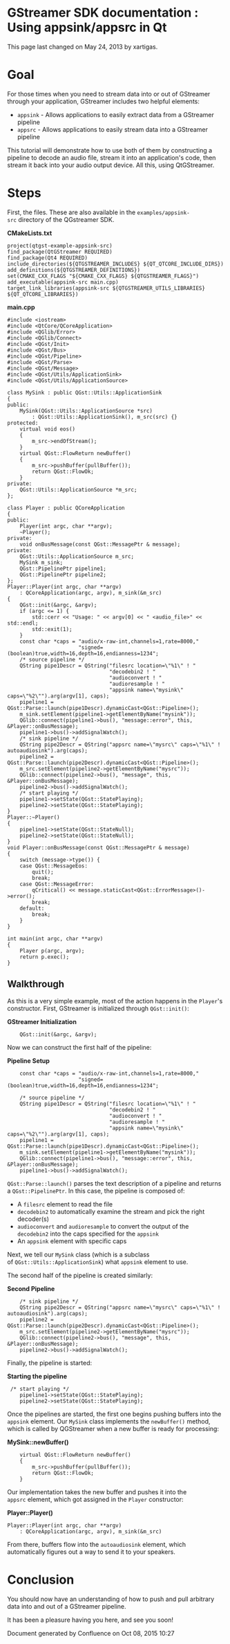 #  GStreamer SDK documentation : Using appsink/appsrc in Qt 

This page last changed on May 24, 2013 by xartigas.

# Goal

For those times when you need to stream data into or out of GStreamer
through your application, GStreamer includes two helpful elements:

  - `appsink` - Allows applications to easily extract data from a
    GStreamer pipeline
  - `appsrc` - Allows applications to easily stream data into a
    GStreamer pipeline

This tutorial will demonstrate how to use both of them by constructing a
pipeline to decode an audio file, stream it into an application's code,
then stream it back into your audio output device. All this, using
QtGStreamer.

# Steps

First, the files. These are also available in the
`examples/appsink-src` directory of the QGstreamer SDK.

**CMakeLists.txt**

``` theme: Default; brush: plain; gutter: true
project(qtgst-example-appsink-src)
find_package(QtGStreamer REQUIRED)
find_package(Qt4 REQUIRED)
include_directories(${QTGSTREAMER_INCLUDES} ${QT_QTCORE_INCLUDE_DIRS})
add_definitions(${QTGSTREAMER_DEFINITIONS})
set(CMAKE_CXX_FLAGS "${CMAKE_CXX_FLAGS} ${QTGSTREAMER_FLAGS}")
add_executable(appsink-src main.cpp)
target_link_libraries(appsink-src ${QTGSTREAMER_UTILS_LIBRARIES} ${QT_QTCORE_LIBRARIES})
```

**main.cpp**

``` theme: Default; brush: cpp; gutter: true
#include <iostream>
#include <QtCore/QCoreApplication>
#include <QGlib/Error>
#include <QGlib/Connect>
#include <QGst/Init>
#include <QGst/Bus>
#include <QGst/Pipeline>
#include <QGst/Parse>
#include <QGst/Message>
#include <QGst/Utils/ApplicationSink>
#include <QGst/Utils/ApplicationSource>

class MySink : public QGst::Utils::ApplicationSink
{
public:
    MySink(QGst::Utils::ApplicationSource *src)
        : QGst::Utils::ApplicationSink(), m_src(src) {}
protected:
    virtual void eos()
    {
        m_src->endOfStream();
    }
    virtual QGst::FlowReturn newBuffer()
    {
        m_src->pushBuffer(pullBuffer());
        return QGst::FlowOk;
    }
private:
    QGst::Utils::ApplicationSource *m_src;
};

class Player : public QCoreApplication
{
public:
    Player(int argc, char **argv);
    ~Player();
private:
    void onBusMessage(const QGst::MessagePtr & message);
private:
    QGst::Utils::ApplicationSource m_src;
    MySink m_sink;
    QGst::PipelinePtr pipeline1;
    QGst::PipelinePtr pipeline2;
};
Player::Player(int argc, char **argv)
    : QCoreApplication(argc, argv), m_sink(&m_src)
{
    QGst::init(&argc, &argv);
    if (argc <= 1) {
        std::cerr << "Usage: " << argv[0] << " <audio_file>" << std::endl;
        std::exit(1);
    }
    const char *caps = "audio/x-raw-int,channels=1,rate=8000,"
                       "signed=(boolean)true,width=16,depth=16,endianness=1234";
    /* source pipeline */
    QString pipe1Descr = QString("filesrc location=\"%1\" ! "
                                 "decodebin2 ! "
                                 "audioconvert ! "
                                 "audioresample ! "
                                 "appsink name=\"mysink\" caps=\"%2\"").arg(argv[1], caps);
    pipeline1 = QGst::Parse::launch(pipe1Descr).dynamicCast<QGst::Pipeline>();
    m_sink.setElement(pipeline1->getElementByName("mysink"));
    QGlib::connect(pipeline1->bus(), "message::error", this, &Player::onBusMessage);
    pipeline1->bus()->addSignalWatch();
    /* sink pipeline */
    QString pipe2Descr = QString("appsrc name=\"mysrc\" caps=\"%1\" ! autoaudiosink").arg(caps);
    pipeline2 = QGst::Parse::launch(pipe2Descr).dynamicCast<QGst::Pipeline>();
    m_src.setElement(pipeline2->getElementByName("mysrc"));
    QGlib::connect(pipeline2->bus(), "message", this, &Player::onBusMessage);
    pipeline2->bus()->addSignalWatch();
    /* start playing */
    pipeline1->setState(QGst::StatePlaying);
    pipeline2->setState(QGst::StatePlaying);
}
Player::~Player()
{
    pipeline1->setState(QGst::StateNull);
    pipeline2->setState(QGst::StateNull);
}
void Player::onBusMessage(const QGst::MessagePtr & message)
{
    switch (message->type()) {
    case QGst::MessageEos:
        quit();
        break;
    case QGst::MessageError:
        qCritical() << message.staticCast<QGst::ErrorMessage>()->error();
        break;
    default:
        break;
    }
}

int main(int argc, char **argv)
{
    Player p(argc, argv);
    return p.exec();
}
```

## Walkthrough

As this is a very simple example, most of the action happens in the
`Player`'s constructor. First, GStreamer is initialized through
`QGst::init()`:

**GStreamer Initialization**

``` theme: Default; brush: cpp; gutter: false
    QGst::init(&argc, &argv);
```

Now we can construct the first half of the pipeline:

**Pipeline Setup**

``` theme: Default; brush: cpp; gutter: true
    const char *caps = "audio/x-raw-int,channels=1,rate=8000,"
                       "signed=(boolean)true,width=16,depth=16,endianness=1234";
 
    /* source pipeline */
    QString pipe1Descr = QString("filesrc location=\"%1\" ! "
                                 "decodebin2 ! "
                                 "audioconvert ! "
                                 "audioresample ! "
                                 "appsink name=\"mysink\" caps=\"%2\"").arg(argv[1], caps);
    pipeline1 = QGst::Parse::launch(pipe1Descr).dynamicCast<QGst::Pipeline>();
    m_sink.setElement(pipeline1->getElementByName("mysink"));
    QGlib::connect(pipeline1->bus(), "message::error", this, &Player::onBusMessage);
    pipeline1->bus()->addSignalWatch();
```

`QGst::Parse::launch()` parses the text description of a pipeline and
returns a `QGst::PipelinePtr`. In this case, the pipeline is composed
of:

  - A `filesrc` element to read the file
  - `decodebin2` to automatically examine the stream and pick the right
    decoder(s)
  - `audioconvert` and `audioresample` to convert the output of the
    `decodebin2` into the caps specified for the `appsink`
  - An `appsink` element with specific caps

Next, we tell our `MySink` class (which is a subclass
of `QGst::Utils::ApplicationSink`) what `appsink` element to use.

The second half of the pipeline is created similarly:

**Second Pipeline**

``` theme: Default; brush: cpp; gutter: true
    /* sink pipeline */
    QString pipe2Descr = QString("appsrc name=\"mysrc\" caps=\"%1\" ! autoaudiosink").arg(caps);
    pipeline2 = QGst::Parse::launch(pipe2Descr).dynamicCast<QGst::Pipeline>();
    m_src.setElement(pipeline2->getElementByName("mysrc"));
    QGlib::connect(pipeline2->bus(), "message", this, &Player::onBusMessage);
    pipeline2->bus()->addSignalWatch();
```

Finally, the pipeline is started:

**Starting the pipeline**

``` theme: Default; brush: cpp; gutter: true
 /* start playing */
    pipeline1->setState(QGst::StatePlaying);
    pipeline2->setState(QGst::StatePlaying);
```

Once the pipelines are started, the first one begins pushing buffers
into the `appsink` element. Our `MySink` class implements the
`newBuffer()` method, which is called by QGStreamer when a new buffer is
ready for processing:

**MySink::newBuffer()**

``` theme: Default; brush: cpp; gutter: true
    virtual QGst::FlowReturn newBuffer()
    {
        m_src->pushBuffer(pullBuffer());
        return QGst::FlowOk;
    }
```

Our implementation takes the new buffer and pushes it into the
`appsrc` element, which got assigned in the `Player` constructor:

**Player::Player()**

``` theme: Default; brush: cpp; gutter: false
Player::Player(int argc, char **argv)
    : QCoreApplication(argc, argv), m_sink(&m_src)
```

From there, buffers flow into the `autoaudiosink` element, which
automatically figures out a way to send it to your speakers.

# Conclusion

You should now have an understanding of how to push and pull arbitrary
data into and out of a GStreamer pipeline.

It has been a pleasure having you here, and see you soon\!

Document generated by Confluence on Oct 08, 2015 10:27

